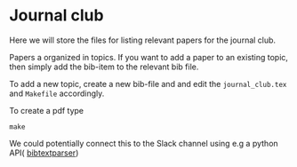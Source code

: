 # Journal club

Here we will store the files for listing relevant papers for the
journal club.

Papers a organized in topics.
If you want to add a paper to an existing topic, then simply add the
bib-item to the relevant bib file.

To add a new topic, create a new bib-file and and edit the
`journal_club.tex` and `Makefile` accordingly.

To create a pdf type
```
make
```

We could potentially connect this to the Slack channel using e.g a
python API(
[bibtextparser](https://bibtexparser.readthedocs.io))

